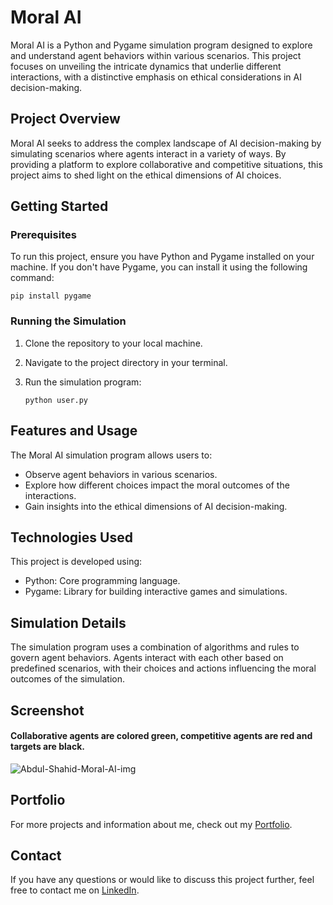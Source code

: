 # Moral AI

Moral AI is a Python and Pygame simulation program designed to explore and understand agent behaviors within various scenarios. This project focuses on unveiling the intricate dynamics that underlie different interactions, with a distinctive emphasis on ethical considerations in AI decision-making.

## Project Overview

Moral AI seeks to address the complex landscape of AI decision-making by simulating scenarios where agents interact in a variety of ways. By providing a platform to explore collaborative and competitive situations, this project aims to shed light on the ethical dimensions of AI choices.

## Getting Started

### Prerequisites

To run this project, ensure you have Python and Pygame installed on your machine. If you don't have Pygame, you can install it using the following command:

   ```
   pip install pygame
   ```

### Running the Simulation

1. Clone the repository to your local machine.

2. Navigate to the project directory in your terminal.

3. Run the simulation program:

   ```
   python user.py
   ```
   
## Features and Usage

The Moral AI simulation program allows users to:
- Observe agent behaviors in various scenarios.
- Explore how different choices impact the moral outcomes of the interactions.
- Gain insights into the ethical dimensions of AI decision-making.

## Technologies Used

This project is developed using:
- Python: Core programming language.
- Pygame: Library for building interactive games and simulations.

## Simulation Details

The simulation program uses a combination of algorithms and rules to govern agent behaviors. Agents interact with each other based on predefined scenarios, with their choices and actions influencing the moral outcomes of the simulation.

## Screenshot

#### Collaborative agents are colored green, competitive agents are red and targets are black.
![Abdul-Shahid-Moral-AI-img](https://github.com/abdul-otu/Moral-AI/assets/93552245/716aa991-aa12-440a-8156-30a963920b60)

## Portfolio

For more projects and information about me, check out my [Portfolio](https://abdulshahid.net/).

## Contact

If you have any questions or would like to discuss this project further, feel free to contact me on [LinkedIn](https://www.linkedin.com/in/abdul-shahid-otu/).
